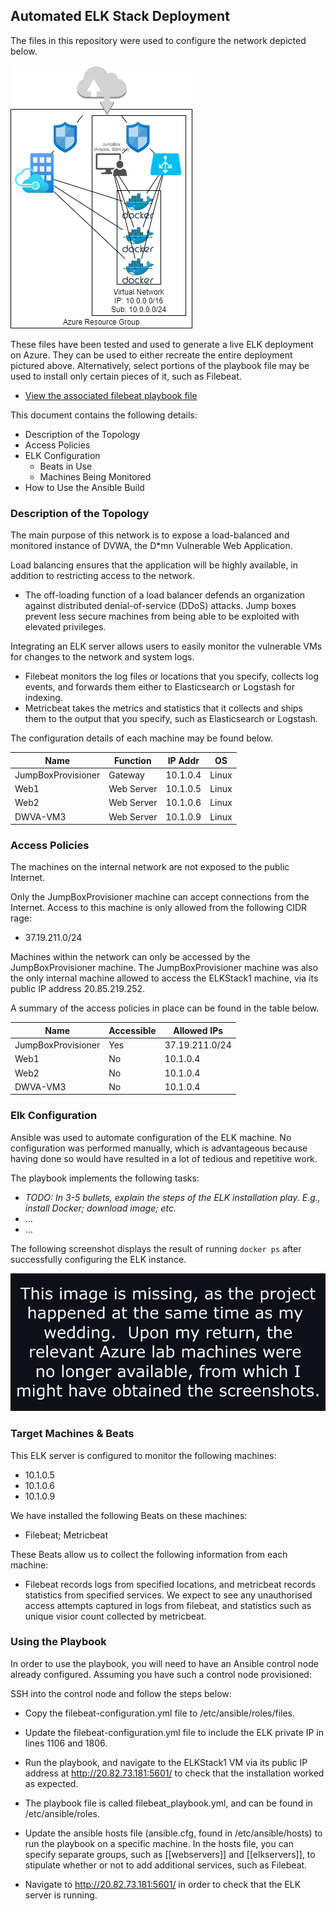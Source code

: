 ## Automated ELK Stack Deployment

The files in this repository were used to configure the network depicted below.

![TODO: Update the path with the name of your diagram](https://github.com/cloudrider7/VibrantCurrant/blob/main/Diagrams/Cloud%20Security.png)

These files have been tested and used to generate a live ELK deployment on Azure. They can be used to either recreate the entire deployment pictured above. Alternatively, select portions of the playbook file may be used to install only certain pieces of it, such as Filebeat.

  - [View the associated filebeat playbook file](https://github.com/cloudrider7/VibrantCurrant/blob/main/Ansible/filebeat_playbook.yml)

This document contains the following details:
- Description of the Topology
- Access Policies
- ELK Configuration
  - Beats in Use
  - Machines Being Monitored
- How to Use the Ansible Build


### Description of the Topology

The main purpose of this network is to expose a load-balanced and monitored instance of DVWA, the D*mn Vulnerable Web Application.

Load balancing ensures that the application will be highly available, in addition to restricting access to the network.
- The off-loading function of a load balancer defends an organization against distributed denial-of-service (DDoS) attacks. Jump boxes prevent less secure machines from being able to be exploited with elevated privileges.

Integrating an ELK server allows users to easily monitor the vulnerable VMs for changes to the network and system logs.
- Filebeat monitors the log files or locations that you specify, collects log events, and forwards them either to Elasticsearch or Logstash for indexing.
- Metricbeat takes the metrics and statistics that it collects and ships them to the output that you specify, such as Elasticsearch or Logstash.

The configuration details of each machine may be found below.

|        Name        |  Function  | IP Addr  |   OS  |
|--------------------|------------|----------|-------|
| JumpBoxProvisioner |   Gateway  | 10.1.0.4 | Linux |
|        Web1        | Web Server | 10.1.0.5 | Linux |
|        Web2        | Web Server | 10.1.0.6 | Linux |
|      DWVA-VM3      | Web Server | 10.1.0.9 | Linux |

### Access Policies

The machines on the internal network are not exposed to the public Internet. 

Only the JumpBoxProvisioner machine can accept connections from the Internet. Access to this machine is only allowed from the following CIDR rage:
- 37.19.211.0/24

Machines within the network can only be accessed by the JumpBoxProvisioner machine.  The JumpBoxProvisioner machine was also the only internal machine allowed to access the ELKStack1 machine, via its public IP address 20.85.219.252.

A summary of the access policies in place can be found in the table below.

|        Name        | Accessible |   Allowed IPs  |
|--------------------|------------|----------------|
| JumpBoxProvisioner |    Yes     | 37.19.211.0/24 |
|        Web1        |     No     |    10.1.0.4    |
|        Web2        |     No     |    10.1.0.4    |
|      DWVA-VM3      |     No     |    10.1.0.4    |

### Elk Configuration

Ansible was used to automate configuration of the ELK machine. No configuration was performed manually, which is advantageous because having done so would have resulted in a lot of tedious and repetitive work.

The playbook implements the following tasks:
- _TODO: In 3-5 bullets, explain the steps of the ELK installation play. E.g., install Docker; download image; etc._
- ...
- ...

The following screenshot displays the result of running `docker ps` after successfully configuring the ELK instance.

![TODO: Update the path with the name of your screenshot of docker ps output](Images/docker_ps_output.png)

### Target Machines & Beats
This ELK server is configured to monitor the following machines:
- 10.1.0.5
- 10.1.0.6
- 10.1.0.9

We have installed the following Beats on these machines:
- Filebeat; Metricbeat

These Beats allow us to collect the following information from each machine:
- Filebeat records logs from specified locations, and metricbeat records statistics from specified services.  We expect to see any unauthorised access attempts captured in logs from filebeat, and statistics such as unique visior count collected by metricbeat.

### Using the Playbook
In order to use the playbook, you will need to have an Ansible control node already configured. Assuming you have such a control node provisioned: 

SSH into the control node and follow the steps below:
- Copy the filebeat-configuration.yml file to /etc/ansible/roles/files.
- Update the filebeat-configuration.yml file to include the ELK private IP in lines 1106 and 1806.
- Run the playbook, and navigate to the ELKStack1 VM via its public IP address at http://20.82.73.181:5601/ to check that the installation worked as expected.

- The playbook file is called filebeat_playbook.yml, and can be found in /etc/ansible/roles.
- Update the ansible hosts file (ansible.cfg, found in /etc/ansible/hosts) to run the playbook on a specific machine.   In the hosts file, you can specify separate groups, such as [[webservers]] and [[elkservers]], to stipulate whether or not to add additional services, such as Filebeat.
- Navigate to http://20.82.73.181:5601/ in order to check that the ELK server is running.